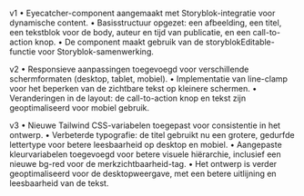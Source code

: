 v1
	•	Eyecatcher-component aangemaakt met Storyblok-integratie voor dynamische content.
	•	Basisstructuur opgezet: een afbeelding, een titel, een tekstblok voor de body, auteur en tijd van publicatie, en een call-to-action knop.
	•	De component maakt gebruik van de storyblokEditable-functie voor Storyblok-samenwerking.

v2
	•	Responsieve aanpassingen toegevoegd voor verschillende schermformaten (desktop, tablet, mobiel).
	•	Implementatie van line-clamp voor het beperken van de zichtbare tekst op kleinere schermen.
	•	Veranderingen in de layout: de call-to-action knop en tekst zijn geoptimaliseerd voor mobiel gebruik.

v3
	•	Nieuwe Tailwind CSS-variabelen toegepast voor consistentie in het ontwerp.
	•	Verbeterde typografie: de titel gebruikt nu een grotere, gedurfde lettertype voor betere leesbaarheid op desktop en mobiel.
	•	Aangepaste kleurvariabelen toegevoegd voor betere visuele hiërarchie, inclusief een nieuwe bg-red voor de merkzichtbaarheid-tag.
	•	Het ontwerp is verder geoptimaliseerd voor de desktopweergave, met een betere uitlijning en leesbaarheid van de tekst.
